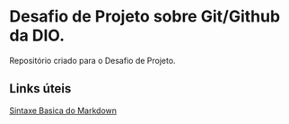 # Desafio de Projeto sobre Git/Github da DIO.
Repositório criado para o Desafio de Projeto.

## Links úteis
[Sintaxe Basica do Markdown](https://www.markdownguide.org)
